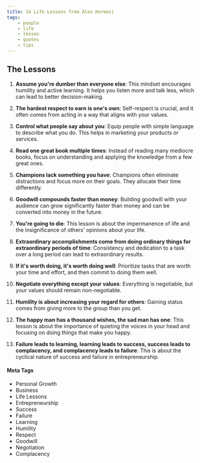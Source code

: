 ```yaml
---
title: 14 Life Lessons from Alex Hormozi
tags:
    - people
    - life
    - lesson
    - quotes
    - tips
---
```


## The Lessons

1. **Assume you're dumber than everyone else**: This mindset encourages humility and active learning. It helps you listen more and talk less, which can lead to better decision-making.
    
2. **The hardest respect to earn is one's own**: Self-respect is crucial, and it often comes from acting in a way that aligns with your values.
    
3. **Control what people say about you**: Equip people with simple language to describe what you do. This helps in marketing your products or services.
    
4. **Read one great book multiple times**: Instead of reading many mediocre books, focus on understanding and applying the knowledge from a few great ones.
    
5. **Champions lack something you have**: Champions often eliminate distractions and focus more on their goals. They allocate their time differently.
    
6. **Goodwill compounds faster than money**: Building goodwill with your audience can grow significantly faster than money and can be converted into money in the future.
    
7. **You're going to die**: This lesson is about the impermanence of life and the insignificance of others' opinions about your life.
    
8. **Extraordinary accomplishments come from doing ordinary things for extraordinary periods of time**: Consistency and dedication to a task over a long period can lead to extraordinary results.
    
9. **If it's worth doing, it's worth doing well**: Prioritize tasks that are worth your time and effort, and then commit to doing them well.
    
10. **Negotiate everything except your values**: Everything is negotiable, but your values should remain non-negotiable.
    
11. **Humility is about increasing your regard for others**: Gaining status comes from giving more to the group than you get.
    
12. **The happy man has a thousand wishes, the sad man has one**: This lesson is about the importance of quieting the voices in your head and focusing on doing things that make you happy.
    
13. **Failure leads to learning, learning leads to success, success leads to complacency, and complacency leads to failure**: This is about the cyclical nature of success and failure in entrepreneurship.

#### Meta Tags

- Personal Growth
- Business
- Life Lessons
- Entrepreneurship
- Success
- Failure
- Learning
- Humility
- Respect
- Goodwill
- Negotiation
- Complacency
